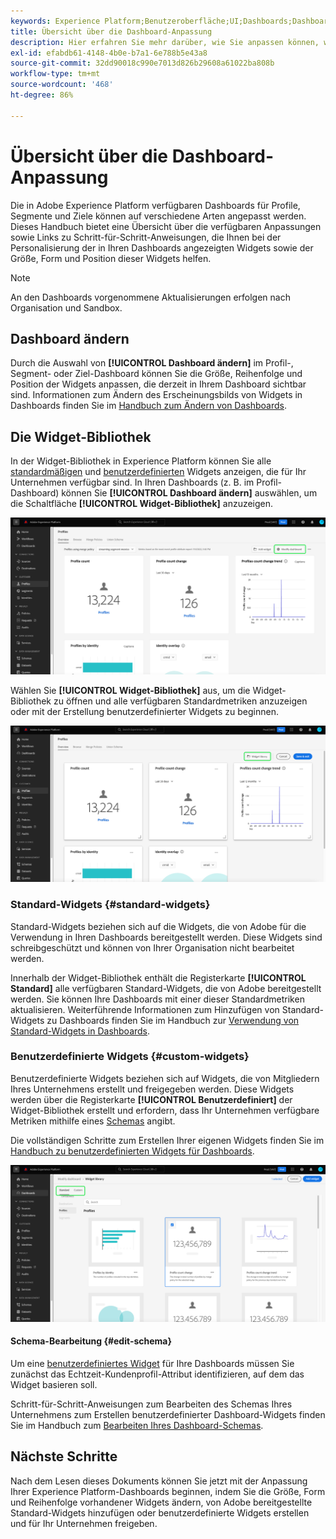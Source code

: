 ```yaml
---
keywords: Experience Platform;Benutzeroberfläche;UI;Dashboards;Dashboard;Profile;Segmente;Ziele
title: Übersicht über die Dashboard-Anpassung
description: Hier erfahren Sie mehr darüber, wie Sie anpassen können, welche Daten in Ihren Adobe Experience Platform-Dashboards angezeigt werden.
exl-id: efabdb61-4148-4b0e-b7a1-6e788b5e43a8
source-git-commit: 32dd90018c990e7013d826b29608a61022ba808b
workflow-type: tm+mt
source-wordcount: '468'
ht-degree: 86%

---
```


# Übersicht über die Dashboard-Anpassung

Die in Adobe Experience Platform verfügbaren Dashboards für Profile, Segmente und Ziele können auf verschiedene Arten angepasst werden. Dieses Handbuch bietet eine Übersicht über die verfügbaren Anpassungen sowie Links zu Schritt-für-Schritt-Anweisungen, die Ihnen bei der Personalisierung der in Ihren Dashboards angezeigten Widgets sowie der Größe, Form und Position dieser Widgets helfen.

>[!NOTE]
>
>An den Dashboards vorgenommene Aktualisierungen erfolgen nach Organisation und Sandbox.

## Dashboard ändern

Durch die Auswahl von **[!UICONTROL Dashboard ändern]** im Profil-, Segment- oder Ziel-Dashboard können Sie die Größe, Reihenfolge und Position der Widgets anpassen, die derzeit in Ihrem Dashboard sichtbar sind. Informationen zum Ändern des Erscheinungsbilds von Widgets in Dashboards finden Sie im [Handbuch zum Ändern von Dashboards](modify.md).

## Die Widget-Bibliothek

In der Widget-Bibliothek in Experience Platform können Sie alle [standardmäßigen](#standard-widgets) und [benutzerdefinierten](#custom-widgets) Widgets anzeigen, die für Ihr Unternehmen verfügbar sind. In Ihren Dashboards (z. B. im Profil-Dashboard) können Sie **[!UICONTROL Dashboard ändern]** auswählen, um die Schaltfläche **[!UICONTROL Widget-Bibliothek]** anzuzeigen.

![Das Dashboard Profile mit Dashboard Ändern wurde hervorgehoben.](../images/customization/modify-dashboard.png)

Wählen Sie **[!UICONTROL Widget-Bibliothek]** aus, um die Widget-Bibliothek zu öffnen und alle verfügbaren Standardmetriken anzuzeigen oder mit der Erstellung benutzerdefinierter Widgets zu beginnen.

![Das Profil-Dashboard mit hervorgehobener Widget-Bibliothek.](../images/customization/widget-library-button.png)

### Standard-Widgets {#standard-widgets}

Standard-Widgets beziehen sich auf die Widgets, die von Adobe für die Verwendung in Ihren Dashboards bereitgestellt werden. Diese Widgets sind schreibgeschützt und können von Ihrer Organisation nicht bearbeitet werden.

Innerhalb der Widget-Bibliothek enthält die Registerkarte **[!UICONTROL Standard]** alle verfügbaren Standard-Widgets, die von Adobe bereitgestellt werden. Sie können Ihre Dashboards mit einer dieser Standardmetriken aktualisieren. Weiterführende Informationen zum Hinzufügen von Standard-Widgets zu Dashboards finden Sie im Handbuch zur [Verwendung von Standard-Widgets in Dashboards](standard-widgets.md).

### Benutzerdefinierte Widgets {#custom-widgets}

Benutzerdefinierte Widgets beziehen sich auf Widgets, die von Mitgliedern Ihres Unternehmens erstellt und freigegeben werden. Diese Widgets werden über die Registerkarte **[!UICONTROL Benutzerdefiniert]** der Widget-Bibliothek erstellt und erfordern, dass Ihr Unternehmen verfügbare Metriken mithilfe eines [Schemas](#edit-schema) angibt.

Die vollständigen Schritte zum Erstellen Ihrer eigenen Widgets finden Sie im [Handbuch zu benutzerdefinierten Widgets für Dashboards](custom-widgets.md).

![Der Arbeitsbereich der Widget-Bibliothek mit hervorgehobenen Standardeinstellungen und benutzerdefinierten Eigenschaften.](../images/customization/widget-library.png)

#### Schema-Bearbeitung {#edit-schema}

Um eine [benutzerdefiniertes Widget](#custom-widgets) für Ihre Dashboards müssen Sie zunächst das Echtzeit-Kundenprofil-Attribut identifizieren, auf dem das Widget basieren soll.

Schritt-für-Schritt-Anweisungen zum Bearbeiten des Schemas Ihres Unternehmens zum Erstellen benutzerdefinierter Dashboard-Widgets finden Sie im Handbuch zum [Bearbeiten Ihres Dashboard-Schemas](edit-schema.md).

## Nächste Schritte

Nach dem Lesen dieses Dokuments können Sie jetzt mit der Anpassung Ihrer Experience Platform-Dashboards beginnen, indem Sie die Größe, Form und Reihenfolge vorhandener Widgets ändern, von Adobe bereitgestellte Standard-Widgets hinzufügen oder benutzerdefinierte Widgets erstellen und für Ihr Unternehmen freigeben.
